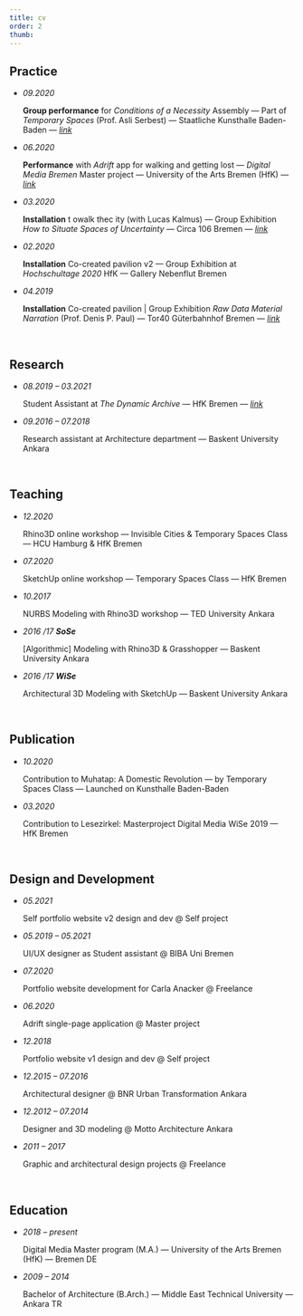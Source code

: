 ```yaml
---
title: cv
order: 2
thumb:
---
```


## Practice

- *09.2020* <p>**Group performance** for *Conditions of a Necessity* Assembly — Part of *Temporary Spaces* (Prof. Asli Serbest) — Staatliche Kunsthalle Baden-Baden — *[link](https://conditionsofanecessity.net/)*</p>
- *06.2020* <p>**Performance** with *Adrift* app for walking and getting lost — *Digital Media Bremen* Master project — University of the Arts Bremen (HfK) — *[link](https://farzadgo.github.io/adrift-react)*</p>
- *03.2020* <p>**Installation** t owalk thec ity (with Lucas Kalmus) — Group Exhibition *How to Situate Spaces of Uncertainty* — Circa 106 Bremen — *[link](https://circa106.info/exhibitions/spaces-of-uncertainty/)*</p>
- *02.2020* <p>**Installation** Co-created pavilion v2 —  Group Exhibition at *Hochschultage 2020* HfK — Gallery Nebenflut Bremen</p>
- *04.2019* <p>**Installation** Co-created pavilion | Group Exhibition *Raw Data Material Narration* (Prof. Denis P. Paul) — Tor40 Güterbahnhof Bremen — *[link](http://raw-data-material-narration.digitalmedia-bremen.de/)*</p>

<br>

## Research

- *08.2019 – 03.2021* <p> Student Assistant at *The Dynamic Archive* — HfK Bremen — *[link](https://thedynamicarchive.net/page/about)* </p>
- *09.2016 – 07.2018* <p> Research assistant at Architecture department — Baskent University Ankara </p>

<br>

## Teaching

- *12.2020* <p>Rhino3D online workshop — Invisible Cities & Temporary Spaces Class — HCU Hamburg & HfK Bremen</p>
- *07.2020* <p>SketchUp online workshop — Temporary Spaces Class — HfK Bremen</p>
- *10.2017* <p>NURBS Modeling with Rhino3D workshop — TED University Ankara</p>
- *2016 /17 __SoSe__*	<p>[Algorithmic] Modeling with Rhino3D & Grasshopper — Baskent University Ankara</p>
- *2016 /17 __WiSe__*	<p>Architectural 3D Modeling with SketchUp — Baskent University Ankara</p>

<br>

## Publication

- *10.2020*	<p> Contribution to Muhatap: A Domestic Revolution — by Temporary Spaces Class — Launched on Kunsthalle Baden-Baden </p>
- *03.2020*<p> Contribution to Lesezirkel: Masterproject Digital Media WiSe 2019 — HfK Bremen </p>

<br>

## Design and Development

- *05.2021* <p>Self portfolio website v2 design and dev @ Self project</p>
- *05.2019 – 05.2021* <p>UI/UX designer as Student assistant @ BIBA Uni Bremen</p>
- *07.2020* <p>Portfolio website development for Carla Anacker @ Freelance</p>
- *06.2020* <p>Adrift single-page application @ Master project</p>
- *12.2018* <p>Portfolio website v1 design and dev @ Self project</p>
- *12.2015 – 07.2016* <p>Architectural designer @ BNR Urban Transformation Ankara</p>
- *12.2012 – 07.2014* <p>Designer and 3D modeling @ Motto Architecture Ankara</p>
- *2011 – 2017*	<p>Graphic and architectural design projects @ Freelance</p>

<br>

## Education

- *2018 – present*	<p>Digital Media Master program (M.A.) — University of the Arts Bremen (HfK) — Bremen DE</p>
- *2009 – 2014*	<p>Bachelor of Architecture (B.Arch.) — Middle East Technical University — Ankara TR</p>
